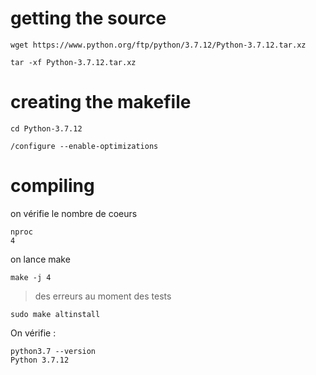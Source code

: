 # getting the source
```
wget https://www.python.org/ftp/python/3.7.12/Python-3.7.12.tar.xz

tar -xf Python-3.7.12.tar.xz
```

# creating the makefile
```
cd Python-3.7.12

/configure --enable-optimizations
```

# compiling
on vérifie le nombre de coeurs

```
nproc
4
```
on lance make
```
make -j 4
```
> des erreurs au moment des tests

```
sudo make altinstall
```
On vérifie :
```
python3.7 --version
Python 3.7.12
```
